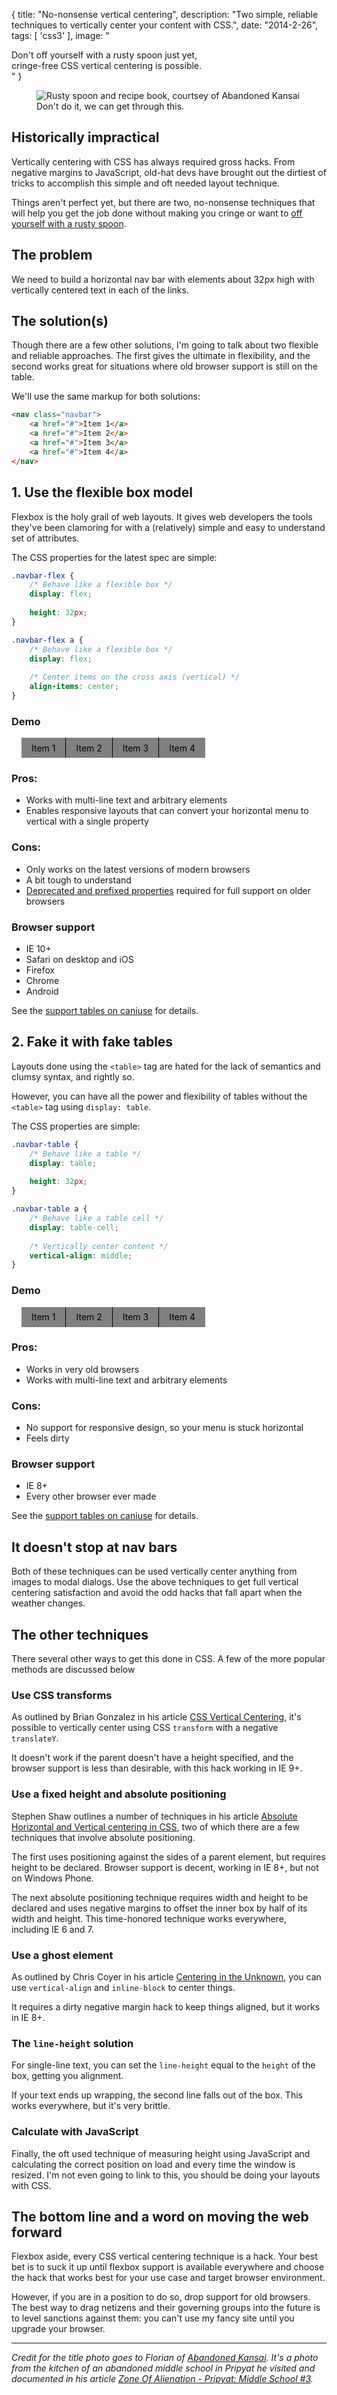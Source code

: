 {
    title: "No-nonsense vertical centering",
    description: "Two simple, reliable techniques to vertically center your content with CSS.",
    date: "2014-2-26",
    tags: [
        'css3'
    ],
    image: "<div class='vCenter fullMast whiteText bigShadow' style='background-image: url(images/rusty-spoon-and-recipe-book.jpg);'>Don't off yourself with a rusty spoon just yet, <br>cringe-free CSS vertical centering is possible.</div>"
}

<style>
    .navbar {
        margin: 1rem;
    }
    .navbar a {
        padding: 0 1rem;

        background: gray;
        
        color: black;

        text-decoration: none;

        text-shadow: none;
    }

    .navbar a:not(:last-child) {
        border-right: 0.0625rem solid rgb(0,0,0);
    }

    .navbar-table {
        display: table;
        
        height: 2rem;
    }

    .navbar-table a {
        display: table-cell;
        
        vertical-align: middle;
    }

    .navbar-flex {
        display: flex;
        
        height: 2rem;
    }

    .navbar-flex a {
        display: flex;
        
        align-items: center;
    }
</style>

<figure class="headingImage">
<img src="images/rusty-spoon-and-recipe-book-large.jpg" title="Rusty spoon and recipe book, courtsey of Abandoned Kansai">
<figcaption>Don't do it, we can get through this.</figure>
</figure>

## Historically impractical

Vertically centering with CSS has always required gross hacks. From negative margins to JavaScript, old-hat devs have brought out the dirtiest of tricks to accomplish this simple and oft needed layout technique.

Things aren't perfect yet, but there are two, no-nonsense techniques that will help you get the job done without making you cringe or want to [off yourself with a rusty spoon].

## The problem

We need to build a horizontal nav bar with elements about 32px high with vertically centered text in each of the links.

## The solution(s)

Though there are a few other solutions, I'm going to talk about two flexible and reliable approaches. The first gives the ultimate in flexibility, and the second works great for situations where old browser support is still on the table.

We'll use the same markup for both solutions:

```html
<nav class="navbar">
    <a href="#">Item 1</a>
    <a href="#">Item 2</a>
    <a href="#">Item 3</a>
    <a href="#">Item 4</a>
</nav>
```


## 1. Use the flexible box model

Flexbox is the holy grail of web layouts. It gives web developers the tools they've been clamoring for with a (relatively) simple and easy to understand set of attributes.

The CSS properties for the latest spec are simple:

```css
.navbar-flex {
    /* Behave like a flexible box */
    display: flex;
    
    height: 32px;
}

.navbar-flex a {
    /* Behave like a flexible box */
    display: flex;
    
    /* Center items on the cross axis (vertical) */
    align-items: center;
}
```

### Demo

<nav class="navbar navbar-flex">
    <a href="#">Item 1</a>
    <a href="#">Item 2</a>
    <a href="#">Item 3</a>
    <a href="#">Item 4</a>
</nav>

### Pros:
* Works with multi-line text and arbitrary elements
* Enables responsive layouts that can convert your horizontal menu to vertical with a single property

### Cons:
* Only works on the latest versions of modern browsers
* A bit tough to understand
* [Deprecated and prefixed properties][Using flexbox] required for full support on older browsers

### Browser support
* IE 10+
* Safari on desktop and iOS
* Firefox
* Chrome
* Android

See the [support tables on caniuse](http://caniuse.com/flexbox) for details.


## 2. Fake it with fake tables

Layouts done using the `<table>` tag are hated for the lack of semantics and clumsy syntax, and rightly so.

However, you can have all the power and flexibility of tables without the `<table>` tag using `display: table`.

The CSS properties are simple:

```css
.navbar-table {
    /* Behave like a table */
    display: table;
    
    height: 32px;
}

.navbar-table a {
    /* Behave like a table cell */
    display: table-cell;
    
    /* Vertically center content */
    vertical-align: middle;
}
```

### Demo

<nav class="navbar navbar-table">
    <a href="#">Item 1</a>
    <a href="#">Item 2</a>
    <a href="#">Item 3</a>
    <a href="#">Item 4</a>
</nav>

### Pros:
* Works in very old browsers
* Works with multi-line text and arbitrary elements

### Cons:
* No support for responsive design, so your menu is stuck horizontal
* Feels dirty

### Browser support
* IE 8+
* Every other browser ever made

See the [support tables on caniuse](http://caniuse.com/css-table) for details.


## It doesn't stop at nav bars

Both of these techniques can be used vertically center anything from images to modal dialogs. Use the above techniques to get full vertical centering satisfaction and avoid the odd hacks that fall apart when the weather changes.

## The other techniques

There several other ways to get this done in CSS. A few of the more popular methods are discussed below

### Use CSS transforms

As outlined by Brian Gonzalez in his article [CSS Vertical Centering][translate y approach], it's possible to vertically center using CSS `transform` with a negative `translateY`.

It doesn't work if the parent doesn't have a height specified, and the browser support is less than desirable, with this hack working in IE 9+.

### Use a fixed height and absolute positioning

Stephen Shaw outlines a number of techniques in his article [Absolute Horizontal and Vertical centering in CSS], two of which there are a few techniques that involve absolute positioning.

The first uses positioning against the sides of a parent element, but requires height to be declared. Browser support is decent, working in IE 8+, but not on Windows Phone.

The next absolute positioning technique requires width and height to be declared and uses negative margins to offset the inner box by half of its width and height. This time-honored technique works everywhere, including IE 6 and 7.

### Use a ghost element

As outlined by Chris Coyer in his article [Centering in the Unknown], you can use `vertical-align` and `inline-block` to center things.

It requires a dirty negative margin hack to keep things aligned, but it works in IE 8+.

### The `line-height` solution

For single-line text, you can set the `line-height` equal to the `height` of the box, getting you alignment.

If your text ends up wrapping, the second line falls out of the box. This works everywhere, but it's very brittle.

### Calculate with JavaScript

Finally, the oft used technique of measuring height using JavaScript and calculating the correct position on load and every time the window is resized. I'm not even going to link to this, you should be doing your layouts with CSS.

## The bottom line and a word on moving the web forward

Flexbox aside, every CSS vertical centering technique is a hack. Your best bet is to suck it up until flexbox support is available everywhere and choose the hack that works best for your use case and target browser environment.

However, if you are in a position to do so, drop support for old browsers. The best way to drag netizens and their governing groups into the future is to level sanctions against them: you can't use my fancy site until you upgrade your browser.

<hr>

<em class="grayText">Credit for the title photo goes to Florian of [Abandoned Kansai]. It's a photo from the kitchen of an abandoned middle school in Pripyat he visited and documented in his article [Zone Of Alienation - Pripyat: Middle School #3].</em>


[Zone Of Alienation - Pripyat: Middle School #3]: http://abandonedkansai.com/2011/02/03/zone-of-alienation-pripyat-middle-school-no-3/
[Abandoned Kansai]: http://abandonedkansai.com/
[off yourself with a rusty spoon]: http://www.reddit.com/r/programming/comments/1yypr8/refreshing_satirical_article_backend_css/cfp2whv
[Using flexbox]: http://css-tricks.com/using-flexbox/
[Absolute Horizontal and Vertical centering in CSS]: http://coding.smashingmagazine.com/2013/08/09/absolute-horizontal-vertical-centering-css/
[Centering in the Unknown]: http://css-tricks.com/centering-in-the-unknown/
[translate y approach]: http://davidwalsh.name/css-vertical-center
